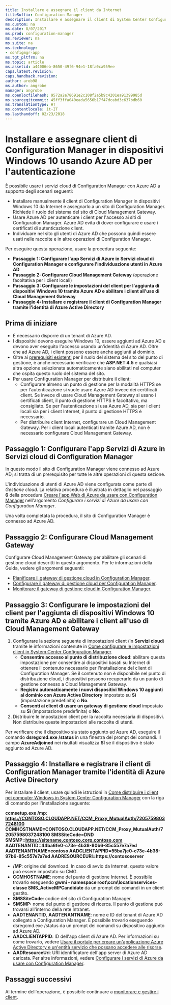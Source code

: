 ```yaml
---
title: Installare e assegnare il client da Internet
titleSuffix: Configuration Manager
description: Installare e assegnare il client di System Center Configuration Manager da Internet.
ms.custom: na
ms.date: 8/07/2017
ms.prod: configuration-manager
ms.reviewer: na
ms.suite: na
ms.technology:
- configmgr-app
ms.tgt_pltfrm: na
ms.topic: article
ms.assetid: a44006eb-8650-49f6-94e1-18fa0ca959ee
caps.latest.revision: 
caps.handback.revision: 
author: arob98
ms.author: angrobe
manager: angrobe
ms.openlocfilehash: 9572a2e78691e2c108f2a5b9c4201ea91399985d
ms.sourcegitcommit: 45ff3ffa040eada5656b17f47dcabd3c637bdb60
ms.translationtype: HT
ms.contentlocale: it-IT
ms.lasthandoff: 02/23/2018
---
```

# <a name="install-and-assign-configuration-manager-windows-10-clients-using-azure-ad-for-authentication"></a>Installare e assegnare client di Configuration Manager in dispositivi Windows 10 usando Azure AD per l'autenticazione

È possibile usare i servizi cloud di Configuration Manager con Azure AD a supporto degli scenari seguenti:

- Installare manualmente il client di Configuration Manager in dispositivi Windows 10 da Internet e assegnarlo a un sito di Configuration Manager. Richiede il ruolo del sistema del sito di Cloud Management Gateway.
- Usare Azure AD per autenticare i client per l'accesso ai siti di Configuration Manager. Azure AD evita di dover configurare e usare i certificati di autenticazione client.
- Individuare nel sito gli utenti di Azure AD che possono quindi essere usati nelle raccolte e in altre operazioni di Configuration Manager.

Per eseguire questa operazione, usare la procedura seguente:

- **Passaggio 1: Configurare l'app Servizi di Azure in Servizi cloud di Configuration Manager e configurare l'individuazione utenti in Azure AD**
- **Passaggio 2: Configurare Cloud Management Gateway** (operazione facoltativa per i client locali)
- **Passaggio 3: Configurare le impostazioni del client per l'aggiunta di dispositivi Windows 10 tramite Azure AD e abilitare i client all'uso di Cloud Management Gateway**
- **Passaggio 4: Installare e registrare il client di Configuration Manager tramite l'identità di Azure Active Directory**


## <a name="before-you-start"></a>Prima di iniziare

- È necessario disporre di un tenant di Azure AD.
- I dispositivi devono eseguire Windows 10, essere aggiunti ad Azure AD e devono aver eseguito l'accesso usando un'identità di Azure AD. Oltre che ad Azure AD, i client possono essere anche aggiunti al dominio.
- Oltre ai [prerequisiti esistenti](/sccm/core/plan-design/configs/site-and-site-system-prerequisites) per il ruolo del sistema del sito del punto di gestione, è anche necessario verificare che **ASP.NET 4.5** e qualsiasi altra opzione selezionata automaticamente siano abilitati nel computer che ospita questo ruolo del sistema del sito.
- Per usare Configuration Manager per distribuire il client:
    - Configurare almeno un punto di gestione per la modalità HTTPS se per l'autenticazione si vuole usare Azure AD invece dei certificati client.
        Se invece di usare Cloud Management Gateway si usano i certificati client, il punto di gestione HTTPS è facoltativo, ma consigliato. Se per l'autenticazione si usa Azure AD, sia per i client locali sia per i client Internet, il punto di gestione HTTPS è necessario.
    - Per distribuire client Internet, configurare un Cloud Management Gateway. Per i client locali autenticati tramite Azure AD, non è necessario configurare Cloud Management Gateway.


## <a name="step-1-set-up-the-azure-services-app-in-configuration-manager-cloud-services"></a>Passaggio 1: Configurare l'app Servizi di Azure in Servizi cloud di Configuration Manager

In questo modo il sito di Configuration Manager viene connesso ad Azure AD; si tratta di un prerequisito per tutte le altre operazioni di questa sezione. 

L'individuazione di utenti di Azure AD viene configurata come parte di *Gestione cloud*. La relativa procedura è illustrata in dettaglio nel passaggio **6** della procedura [Creare l'app Web di Azure da usare con Configuration Manager](/sccm/core/servers/deploy/configure/Azure-services-wizard#webapp) nell'argomento *Configurare i servizi di Azure da usare con Configuration Manager*.
    
Una volta completata la procedura, il sito di Configuration Manager è connesso ad Azure AD. 

## <a name="step-2-set-up-the-cloud-management-gateway"></a>Passaggio 2: Configurare Cloud Management Gateway

Configurare Cloud Management Gateway per abilitare gli scenari di gestione cloud descritti in questo argomento. Per le informazioni della Guida, vedere gli argomenti seguenti: 

- [Pianificare il gateway di gestione cloud in Configuration Manager](/sccm/core/clients/manage/plan-cloud-management-gateway).
- [Configurare il gateway di gestione cloud per Configuration Manager](/sccm/core/clients/manage/setup-cloud-management-gateway).
- [Monitorare il gateway di gestione cloud in Configuration Manager](/sccm/core/clients/manage/monitor-clients-cloud-management-gateway).

## <a name="step-3-configure-client-settings-to-join-windows-10-devices-with-azure-ad-and-enable-clients-to-use-the-cloud-management-gateway"></a>Passaggio 3: Configurare le impostazioni del client per l'aggiunta di dispositivi Windows 10 tramite Azure AD e abilitare i client all'uso di Cloud Management Gateway

1.  Configurare la sezione seguente di impostazioni client (in **Servizi cloud**) tramite le informazioni contenute in [Come configurare le impostazioni client in System Center Configuration Manager](/sccm/core/clients/deploy/configure-client-settings).
    - **Consentire accesso al punto di distribuzione cloud**: abilitare questa impostazione per consentire ai dispositivi basati su Internet di ottenere il contenuto necessario per l'installazione del client di Configuration Manager. Se il contenuto non è disponibile nel punto di distribuzione cloud, i dispositivi possono recuperarlo da un punto di gestione connesso a Cloud Management Gateway.
    - **Registra automaticamente i nuovi dispositivi Windows 10 aggiunti al dominio con Azure Active Directory** impostato su **Sì** (impostazione predefinita) o **No**.
    - **Consenti ai client di usare un gateway di gestione cloud** impostato su **Sì** (impostazione predefinita) o **No**.
2.  Distribuire le impostazioni client per la raccolta necessaria di dispositivi. Non distribuire queste impostazioni alle raccolte di utenti.

Per verificare che il dispositivo sia stato aggiunto ad Azure AD, eseguire il comando **dsregcmd.exe /status** in una finestra del prompt dei comandi. Il campo **AzureAdjoined** nei risultati visualizza **SÌ** se il dispositivo è stato aggiunto ad Azure AD.


## <a name="step-4-install-and-register-the-configuration-manager-client-using-azure-active-directory-identity"></a>Passaggio 4: Installare e registrare il client di Configuration Manager tramite l'identità di Azure Active Directory

Per installare il client, usare quindi le istruzioni in [Come distribuire i client nei computer Windows in System Center Configuration Manager](/sccm/core/clients/deploy/deploy-clients-to-windows-computers#a-namebkmkmanuala-how-to-install-clients-manually) con la riga di comando per l'installazione seguente: 

**ccmsetup.exe /mp&#58; https://CONTOSO.CLOUDAPP.NET/CCM_Proxy_MutualAuth/72057598037248100 CCMHOSTNAME=CONTOSO.CLOUDAPP.NET/CCM_Proxy_MutualAuth/72057598037248100 SMSSiteCode=DND SMSMP=https://sitename.contoso.corp.contoso.com AADTENANTID=44ba6fe0-c73e-4b38-80b6-85c557e7a7ed AADTENANTNAME=contoso  AADCLIENTAPPID=55ba7je0-c73e-4b38-97b6-85c557e7a7ed AADRESOURCEURI=https://contososerver**

- **/MP**: origine del download. In caso di avvio da Internet, questo valore può essere impostato su CMG.
- **CCMHOSTNAME**: nome del punto di gestione Internet. È possibile trovarlo eseguendo **gwmi - namespace root\ccm\locationservices-classe SMS_ActiveMPCandidate** da un prompt dei comandi in un client gestito.
- **SMSSiteCode**: codice del sito di Configuration Manager.
- **SMSMP:** nome del punto di gestione di ricerca. Il punto di gestione può trovarsi all'interno della rete Intranet.
- **AADTENANTID**, **AADTENANTNAME**: nome e ID del tenant di Azure AD collegato a Configuration Manager. È possibile trovarlo eseguendo dsregcmd.exe /status da un prompt dei comandi su dispositivo aggiunto ad Azure AD.
- **AADCLIENTAPPID**: ID dell'app client di Azure AD. Per informazioni su come trovarlo, vedere [Usare il portale per creare un'applicazione Azure Active Directory e un'entità servizio che possano accedere alle risorse](https://docs.microsoft.com/azure/azure-resource-manager/resource-group-create-service-principal-portal#get-application-id-and-authentication-key).
- **AADResourceUri**: URI identificatore dell'app server di Azure AD caricata. Per altre informazioni, vedere [Configurare i servizi di Azure da usare con Configuration Manager](/sccm/core/servers/deploy/configure/azure-services-wizard).




## <a name="next-steps"></a>Passaggi successivi

Al termine dell'operazione, è possibile continuare a [monitorare e gestire i client](/sccm/core/clients/manage/monitor-clients).
